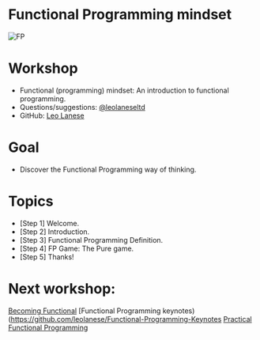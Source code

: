 # Functional Programming mindset

![FP](https://i.pinimg.com/originals/19/33/78/19337846363c15ce95366cb82a48d5c1.png "Functional programming is all about removing state from your programs/functions and leaving them pure")

# Workshop
  * Functional (programming) mindset: An introduction to functional programming.
  * Questions/suggestions: [@leolaneseltd](https://twitter.com/leolaneseltd "@leolaneseltd")
  * GitHub: [Leo Lanese](https://github.com/leolanese) 

# Goal
  * Discover the Functional Programming way of thinking. 

# Topics
  * [Step 1] Welcome. 
  * [Step 2] Introduction.
  * [Step 3] Functional Programming Definition.
  * [Step 4] FP Game: The Pure game.
  * [Step 5] Thanks!
   
# Next workshop:
[Becoming Functional](https://github.com/leolanese/Becoming-Functional)
[Functional Programming keynotes)(https://github.com/leolanese/Functional-Programming-Keynotes
[Practical Functional Programming](https://github.com/leolanese/practical_functional_programming)


